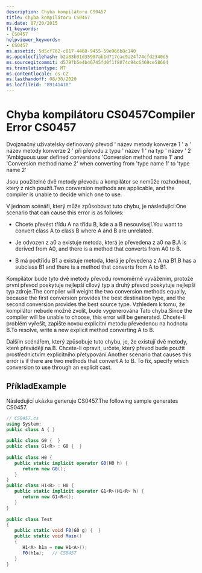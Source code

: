 ```yaml
---
description: Chyba kompilátoru CS0457
title: Chyba kompilátoru CS0457
ms.date: 07/20/2015
f1_keywords:
- CS0457
helpviewer_keywords:
- CS0457
ms.assetid: 5d5cf762-c817-4468-9455-59e966b8c140
ms.openlocfilehash: b2a83b91d35987ab1d717eac9a24f74cfd2340d5
ms.sourcegitcommit: d579fb5e4b46745fd0f1f8874c94c6469ce58604
ms.translationtype: MT
ms.contentlocale: cs-CZ
ms.lasthandoff: 08/30/2020
ms.locfileid: "89141410"
---
```

# <a name="compiler-error-cs0457"></a><span data-ttu-id="52a31-103">Chyba kompilátoru CS0457</span><span class="sxs-lookup"><span data-stu-id="52a31-103">Compiler Error CS0457</span></span>
<span data-ttu-id="52a31-104">Dvojznačný uživatelsky definovaný převod ' název metody konverze 1 ' a ' název metody konverze 2 ' při převodu z typu ' název 1 ' na typ ' název ' 2 '</span><span class="sxs-lookup"><span data-stu-id="52a31-104">Ambiguous user defined conversions 'Conversion method name 1' and 'Conversion method name 2' when converting from 'type name 1' to 'type name 2'</span></span>  
  
 <span data-ttu-id="52a31-105">Jsou použitelné dvě metody převodu a kompilátor se nemůže rozhodnout, který z nich použít.</span><span class="sxs-lookup"><span data-stu-id="52a31-105">Two conversion methods are applicable, and the compiler is unable to decide which one to use.</span></span>  
  
 <span data-ttu-id="52a31-106">V jednom scénáři, který může způsobovat tuto chybu, je následující:</span><span class="sxs-lookup"><span data-stu-id="52a31-106">One scenario that can cause this error is as follows:</span></span>  
  
- <span data-ttu-id="52a31-107">Chcete převést třídu A na třídu B, kde a a B nesouvisejí.</span><span class="sxs-lookup"><span data-stu-id="52a31-107">You want to convert class A to class B where A and B are unrelated.</span></span>  
  
- <span data-ttu-id="52a31-108">Je odvozen z a0 a existuje metoda, která je převedena z a0 na B.</span><span class="sxs-lookup"><span data-stu-id="52a31-108">A is derived from A0, and there is a method that converts from A0 to B.</span></span>  
  
- <span data-ttu-id="52a31-109">B má podtřídu B1 a existuje metoda, která je převedena z A na B1.</span><span class="sxs-lookup"><span data-stu-id="52a31-109">B has a subclass B1 and there is a method that converts from A to B1.</span></span>  
  
 <span data-ttu-id="52a31-110">Kompilátor bude tyto dvě metody převodu rovnoměrně vyvážením, protože první převod poskytuje nejlepší cílový typ a druhý převod poskytuje nejlepší typ zdroje.</span><span class="sxs-lookup"><span data-stu-id="52a31-110">The compiler will weight the two conversion methods equally, because the first conversion provides the best destination type, and the second conversion provides the best source type.</span></span> <span data-ttu-id="52a31-111">Vzhledem k tomu, že kompilátor nebude možné zvolit, bude vygenerována Tato chyba.</span><span class="sxs-lookup"><span data-stu-id="52a31-111">Since the compiler will be unable to choose, this error will be generated.</span></span> <span data-ttu-id="52a31-112">Chcete-li problém vyřešit, zapište novou explicitní metodu převedenou na hodnotu B.</span><span class="sxs-lookup"><span data-stu-id="52a31-112">To resolve, write a new explicit method converting A to B.</span></span>  
  
 <span data-ttu-id="52a31-113">Dalším scénářem, který způsobuje tuto chybu, je, že existují dvě metody, které převádějí na B. Chcete-li opravit, určete, který převod bude použit prostřednictvím explicitního přetypování.</span><span class="sxs-lookup"><span data-stu-id="52a31-113">Another scenario that causes this error is if there are two methods that convert A to B. To fix, specify which conversion to use through an explicit cast.</span></span>  
  
## <a name="example"></a><span data-ttu-id="52a31-114">Příklad</span><span class="sxs-lookup"><span data-stu-id="52a31-114">Example</span></span>  
 <span data-ttu-id="52a31-115">Následující ukázka generuje CS0457.</span><span class="sxs-lookup"><span data-stu-id="52a31-115">The following sample generates CS0457.</span></span>  
  
```csharp  
// CS0457.cs  
using System;  
public class A { }  
  
public class G0 {  }  
public class G1<R> : G0 {  }  
  
public class H0 {  
   public static implicit operator G0(H0 h) {  
      return new G0();  
   }  
}  
public class H1<R> : H0 {  
   public static implicit operator G1<R>(H1<R> h) {  
      return new G1<R>();  
   }  
}  
  
public class Test
{  
   public static void F0(G0 g) {  }  
   public static void Main()
   {  
      H1<A> h1a = new H1<A>();  
      F0(h1a);   // CS0457  
   }  
}  
```
